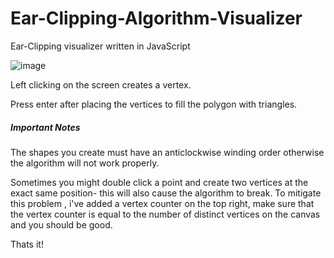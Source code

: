 # Ear-Clipping-Algorithm-Visualizer
Ear-Clipping visualizer written in JavaScript


![image](https://github.com/user-attachments/assets/1422c132-70ea-49b4-b9cb-b23fe87b65bb)




Left clicking on the screen creates a vertex.

Press enter after placing the vertices to fill the polygon with triangles.

##### Important Notes #########

The shapes you create must have an anticlockwise winding order otherwise the algorithm will not work properly.

Sometimes you might double click a point and create two vertices at the exact same position- this will also cause the algorithm to break.
To mitigate this problem , i've added a vertex counter on the top right, make sure that the vertex counter is equal to the number of distinct vertices on the canvas and you should be good.

Thats it!


